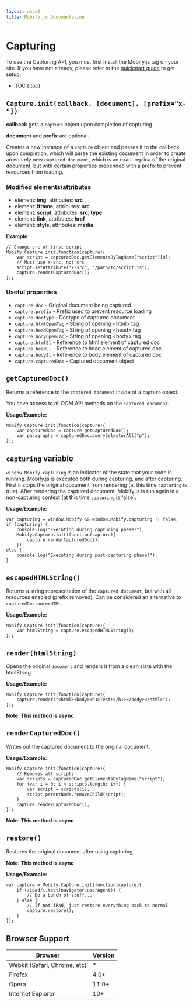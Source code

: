 ```yaml
---
layout: docv2
title: Mobify.js Documentation
---
```


# Capturing

To use the Capturing API, you must first install the Mobify.js tag on your site.
If you have not already, please refer to the  [quickstart guide](/mobifyjs/v2/docs/) to get setup.

* TOC
{:toc}

## `Capture.init(callback, [document], [prefix="x-"])`

__callback__ gets a `capture` object upon completion of capturing.

__document__ and __prefix__ are optional.

Creates a new instance of a `capture` object and passes it to the 
callback upon completion, which will parse the
existing document in order to create an entirely new `captured document`,
which is an exact replica of the original document, but with certain
properties prepended with a prefix to prevent resources from loading.

### Modified elements/attributes

- element: **img**, attributes: **src**
- element: **iframe**, attributes: **src**
- element: **script**, attributes: **src, type**
- element: **link**, attributes: **href**
- element: **style**, attributes: **media**

**Example**

    // Change src of first script
    Mobify.Capture.init(function(capture){
        var script = capturedDoc.getElementsByTagName("script")[0];
        // Must use x-src, not src
        script.setAttribute("x-src", "/path/to/script.js");
        capture.renderCapturedDoc();
    });

### Useful properties

- `capture.doc` - Original document being captured
- `capture.prefix` - Prefix used to prevent resource loading
- `capture.doctype` - Doctype of captured document
- `capture.htmlOpenTag` - String of opening &lt;html&gt; tag
- `capture.headOpenTag` - String of opening &lt;head&gt; tag
- `capture.bodyOpenTag` - String of opening &lt;body&gt; tag
- `capture.htmlEl` - Reference to html element of captured doc
- `capture.headEl` - Reference to head element of captured doc
- `capture.bodyEl` - Reference to body element of captured doc
- `capture.capturedDoc` - Captured document object

## `getCapturedDoc()`

Returns a reference to the `captured document` inside of a `capture`
object.

You have access to all DOM API methods on the `captured document`.

**Usage/Example:**

    Mobify.Capture.init(function(capture){
        var capturedDoc = capture.getCapturedDoc();
        var paragraphs = capturedDoc.querySelectorAll("p");
    });

## `capturing` variable

`window.Mobify.capturing` is an indicator of the state that your code 
is running. Mobify.js is executed both during capturing, and after capturing.
First it stops the original document from rendering (at this time
`capturing` is true). After rendering the captured document,
Mobify.js is run again in a non-capturing context (at this time
`capturing` is false).

**Usage/Example:**

    var capturing = window.Mobify && window.Mobify.capturing || false;
    if (capturing) {
        console.log("Executing during capturing phase!");
        Mobify.Capture.init(function(capture){
            capture.renderCapturedDoc();
        });
    else {
        console.log("Executing during post-capturing phase!");
    }


## `escapedHTMLString()`

Returns a string representation of the `captured document`, but with
all resources enabled (prefix removed). Can be considered an
alternative to `capturedDoc.outerHTML`.

**Usage/Example:**

    Mobify.Capture.init(function(capture){
        var htmlString = capture.escapedHTMLString();
    });

## `render(htmlString)`

Opens the original `document` and renders it from a clean slate
with the htmlString.

**Usage/Example:**

    Mobify.Capture.init(function(capture){
        capture.render("<html><body><h1>Test!</h1></body></html>");
    });

__Note: This method is async__

## `renderCapturedDoc()`

Writes out the captured document to the original document.

**Usage/Example:**

    Mobify.Capture.init(function(capture){
        // Removes all scripts
        var scripts = capturedDoc.getElementsByTagName("script");
        for (var i = 0; i < scripts.length; i++) {
            var script = scripts[i];
            script.parentNode.removeChild(script);
        }
        capture.renderCapturedDoc();
    });

__Note: This method is async__

## `restore()`

Restores the original document after using capturing.

__Note: This method is async__

**Usage/Example:**

    var capture = Mobify.Capture.init(function(capture){
        if (/ipad/i.test(navigator.userAgent)) {
            // Do a bunch of stuff...
        } else {
            // If not iPad, just restore everything back to normal
            capture.restore();
        }
    });

## Browser Support


| Browser                      | Version |
|------------------------------|---------|
| Webkit (Safari, Chrome, etc) | *       |
| Firefox                      | 4.0+    |
| Opera                        | 11.0+   |
| Internet Explorer            | 10+     |
